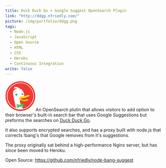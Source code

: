 ```yaml
---
title: Duck Duck Go + Google Suggest OpenSearch Plugin
link: "http://ddgg.nfriedly.com/"
picture: /img/portfolio/ddgg.png
tags: 
  - Node.js
  - JavaScript
  - Open Source
  - HTML
  - CSS
  - Heroku
  - Continuous Integration
write: false
---
```


<img class="right" src="/img/portfolio/ddg.png" alt="" />An OpenSearch plutin that allows visitors to add option to their browser's built-in search bar that uses Google Suggestions but preforms the searches on <a href="http://duckduckgo.com">Duck Duck Go</a>.

It also supports encrypted searches, and has a proxy built with node.js that corrects !bang's that Google removes from it's suggestions. 

The proxy originally sat behind a high-performance Nginx server, but has since been moved to Heroku.

Open Source: https://github.com/nfriedly/node-bang-suggest